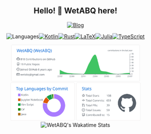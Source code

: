 <h2 align="center">Hello! 👋 WetABQ here!</h2>

<!--Blog-->

<p align="center">
<a href="https://sdl.moe">
<img src="https://img.shields.io/static/v1?label=BLOG&message=SDL.MOE&color=blue&style=for-the-badge" alt="Blog">
</a>
</p>


<!--Systems-->

<!--
<p align="center">
<img src="https://shields.io/badge/-systems-black?style=for-the-badge" alt="Systems"><a 
href="https://www.apple.com/"><img src="https://img.shields.io/badge/macOS-000000?style=for-the-badge&logo=macos&logoColor=F0F0F0" alt="macOS"/><img 
src="https://img.shields.io/badge/iOS-000000?style=for-the-badge&logo=ios&logoColor=white" alt="iOS"></a>
</p>
-->

<!--Databases-->

<!--
<p align="center">
<img 
src="https://shields.io/badge/-databases-lightgreen?style=for-the-badge" alt="Databases"><a 
href="https://www.postgresql.org/"><img 
src="https://img.shields.io/badge/postgres-%23316192.svg?style=for-the-badge&logo=postgresql&logoColor=white" alt="Postgres"/></a><a 
href ="https://www.sqlite.org/"><img 
src="https://img.shields.io/badge/sqlite-%2307405e.svg?style=for-the-badge&logo=sqlite&logoColor=white" alt="SQLite"></a>
</p> 
-->

<!--Languages-->

<p align="center">
<img src="https://shields.io/badge/-languages-blue?style=for-the-badge" alt="Languages"><a href="https://kotlinlang.org/"><img src="https://img.shields.io/badge/kotlin-%230095D5.svg?style=for-the-badge&logo=kotlin&logoColor=white" alt="Kotlin"/></a><a href="https://www.rust-lang.org/"><img src="https://img.shields.io/badge/rust-%23000000.svg?style=for-the-badge&logo=rust&logoColor=white" alt="Rust"/></a><a href="https://www.google.com/search?q=LaTeX"><img src="https://img.shields.io/badge/latex-%23008080.svg?style=for-the-badge&logo=latex&logoColor=white" alt="LaTeX"></a><a href="https://julialang.org/"><img src="https://img.shields.io/badge/-Julia-9558B2?style=for-the-badge&logo=julia&logoColor=white" alt="Julia"></a><a href="https://www.typescriptlang.org/"><img src="https://img.shields.io/badge/typescript-%23007ACC.svg?style=for-the-badge&logo=typescript&logoColor=white" alt="TypeScript"></a>
</p>

<!--Summary Card-->


<p align="center">
<img width="70%" alt="Profile Details" src="./profile-summary-card-output/github/0-profile-details.svg" />
<img width="35%" alt="Profile Details" src="./profile-summary-card-output/github/2-most-commit-language.svg" />
<img width="35%" alt="Profile Details" src="./profile-summary-card-output/github/3-stats.svg" />
<img width="70%" alt="WetABQ's Wakatime Stats" src="https://github-readme-stats.vercel.app/api/wakatime?username=wetabq&range=last_7_days&is_including_today=true&layout=compact">
</p>
